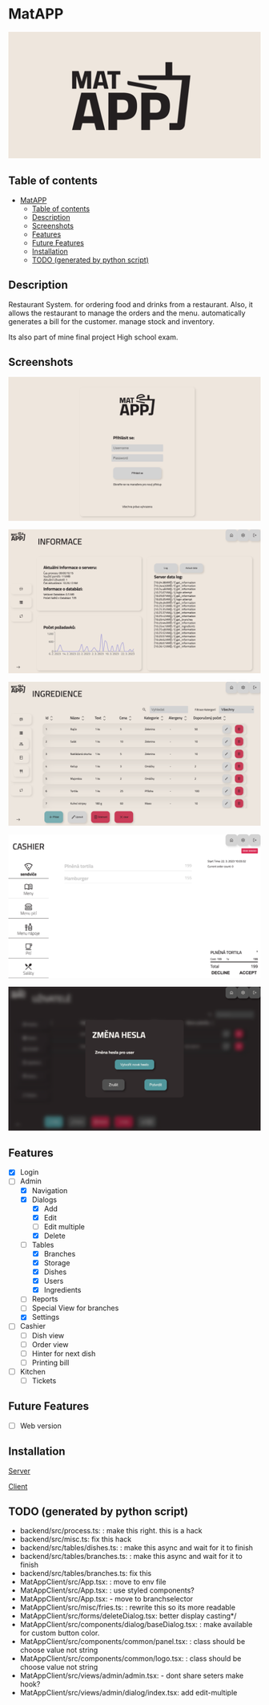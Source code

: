 # MatAPP

![MatAPP](./banner.png)

## Table of contents

* [MatAPP](readme.md#matapp)
  * [Table of contents](readme.md#table-of-contents)
  * [Description](readme.md#description)
  * [Screenshots](readme.md#screenshots)
  * [Features](readme.md#features)
  * [Future Features](readme.md#future-features)
  * [Installation](readme.md#installation)
  * [TODO (generated by python script)](readme.md#todo-(generated-by-python-script))

## Description

Restaurant System. for ordering food and drinks from a restaurant. Also, it allows the restaurant to manage the orders and the menu.
automatically generates a bill for the customer. manage stock and inventory.

Its also part of mine final project High school exam.

## Screenshots

![Login](./screenshots/login.png)

![Information](./screenshots/pohled-informace.png)

![Ingredients](./screenshots/pohled-ingredience.png)

![Cashier](./screenshots/cashier.png)

![Change Password](./screenshots/zmena-hesla.png)

## Features

- [x] Login
- [ ] Admin
  - [x] Navigation
  - [x] Dialogs
    - [x] Add
    - [x] Edit
    - [ ] Edit multiple
    - [x] Delete
  - [ ] Tables
    - [x] Branches
    - [x] Storage
    - [x] Dishes
    - [x] Users
    - [x] Ingredients
  - [ ] Reports
  - [ ] Special View for branches
  - [x] Settings
- [ ] Cashier
  - [ ] Dish view
  - [ ] Order view
  - [ ] Hinter for next dish
  - [ ] Printing bill
- [ ] Kitchen
  - [ ] Tickets

## Future Features

- [ ] Web version

## Installation

[Server](backend/README.md#installation)

[Client](MatAppClient/README.md#installation)

## TODO (generated by python script)

* backend/src/process.ts: : make this right. this is a hack
* backend/src/misc.ts:  fix this hack
* backend/src/tables/dishes.ts: : make this async and wait for it to finish
* backend/src/tables/branches.ts: : make this async and wait for it to finish
* backend/src/tables/branches.ts:  fix this
* MatAppClient/src/App.tsx: : move to env file
* MatAppClient/src/App.tsx: : use styled components?
* MatAppClient/src/App.tsx: - move to branchselector
* MatAppClient/src/misc/fries.ts: : rewrite this so its more readable
* MatAppClient/src/forms/deleteDialog.tsx:  better display casting*/
* MatAppClient/src/components/dialog/baseDialog.tsx: : make available for custom button color.
* MatAppClient/src/components/common/panel.tsx: : class should be choose value not string
* MatAppClient/src/components/common/logo.tsx: : class should be choose value not string
* MatAppClient/src/views/admin/admin.tsx:  - dont share seters make hook?
* MatAppClient/src/views/admin/dialog/index.tsx:  add edit-multiple
